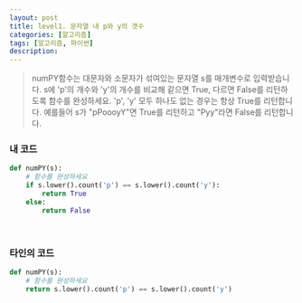 ```yaml
---
layout: post
title: level1. 문자열 내 p와 y의 갯수
categories: [알고리즘]
tags: [알고리즘, 파이썬]
description: 
---
```


> numPY함수는 대문자와 소문자가 섞여있는 문자열 s를 매개변수로 입력받습니다.
s에 'p'의 개수와 'y'의 개수를 비교해 같으면 True, 다르면 False를 리턴하도록 함수를 완성하세요. 'p', 'y' 모두 하나도 없는 경우는 항상 True를 리턴합니다.
예를들어 s가 "pPoooyY"면 True를 리턴하고 "Pyy"라면 False를 리턴합니다.

### 내 코드

```python
def numPY(s):
    # 함수를 완성하세요
    if s.lower().count('p') == s.lower().count('y'):
        return True
    else:
        return False
```

<br>

### 타인의 코드 

```python
def numPY(s):
    # 함수를 완성하세요
    return s.lower().count('p') == s.lower().count('y')
```
